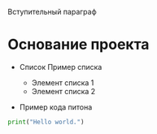 Вступительный параграф

# Основание проекта
   * Список
   Пример списка
      * Элемент списка 1
      * Элемент списка 2

   * Пример кода питона

   ```Python
   print("Hello world.")
   ```